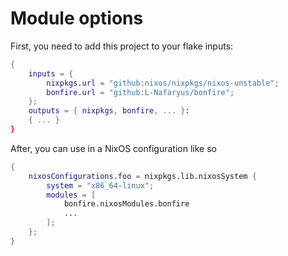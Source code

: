 # Module options

First, you need to add this project to your flake inputs:

```nix
{
    inputs = {
        nixpkgs.url = "github:nixos/nixpkgs/nixos-unstable";
        bonfire.url = "github:L-Nafaryus/bonfire";
    };
    outputs = { nixpkgs, bonfire, ... }:
    { ... }
}
```

After, you can use in a NixOS configuration like so 

```nix 
{
    nixosConfigurations.foo = nixpkgs.lib.nixosSystem {
        system = "x86_64-linux";
        modules = [
            bonfire.nixosModules.bonfire
            ...
        ];
    };
}
